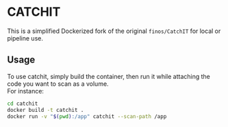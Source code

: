 # CATCHIT

This is a simplified Dockerized fork of the original ```finos/CatchIT``` for local or pipeline use.

## Usage
To use catchit, simply build the container, then run it while attaching the code you want to scan as a volume.  
For instance:
```bash
cd catchit
docker build -t catchit .
docker run -v "$(pwd):/app" catchit --scan-path /app
```
